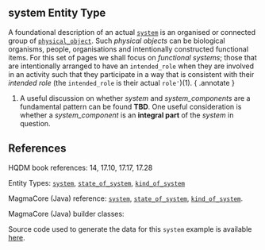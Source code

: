 ## **system** Entity Type

A foundational description of an actual [`system`](https://github.com/hqdmTop/hqdmFramework/wiki/system) is an organised or connected group of [`physical_object`](https://github.com/hqdmTop/hqdmFramework/wiki/physical_object).  Such *physical objects* can be biological organisms, people, organisations and intentionally constructed functional items.  For this set of pages we shall focus on *functional systems*; those that are intentionally arranged to have an `intended_role` when they are involved in an activity such that they participate in a way that is consistent with their *intended role* (the `intended_role` is their actual `role'`)(1).
{ .annotate }

1.  A useful discussion on whether *system* and *system_components* are a fundamental pattern can be found **TBD**.  One useful consideration is whether a *system_component* is an **integral part** of the *system* in question.



## References

HQDM book references: 14, 17.10, 17.17, 17.28

Entity Types: [`system`](https://github.com/hqdmTop/hqdmFramework/wiki/system), [`state_of_system`](https://github.com/hqdmTop/hqdmFramework/wiki/state_of_system), [`kind_of_system`](https://github.com/hqdmTop/hqdmFramework/wiki/kind_of_system)

MagmaCore (Java) reference: [`system`](https://github.com/gchq/MagmaCore/blob/main/hqdm/src/main/java/uk/gov/gchq/magmacore/hqdm/model/System.java), [`state_of_system`](https://github.com/gchq/MagmaCore/blob/main/hqdm/src/main/java/uk/gov/gchq/magmacore/hqdm/model/StateOfSystem.java), [`kind_of_system`](https://github.com/gchq/MagmaCore/blob/main/hqdm/src/main/java/uk/gov/gchq/magmacore/hqdm/model/KindOfSystem.java).

MagmaCore (Java) builder classes: 

Source code used to generate the data for this `system` example is available [here](https://github.com/ClimbingAl/code-for-hqdm-patterns/blob/main/patterns/src/main/java/patterns/hqdm/individual/IndividualExample.java).
